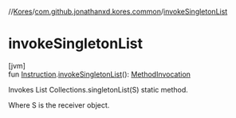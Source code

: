 //[Kores](../../index.md)/[com.github.jonathanxd.kores.common](index.md)/[invokeSingletonList](invoke-singleton-list.md)

# invokeSingletonList

[jvm]\
fun [Instruction](../com.github.jonathanxd.kores/-instruction/index.md).[invokeSingletonList](invoke-singleton-list.md)(): [MethodInvocation](../com.github.jonathanxd.kores.base/-method-invocation/index.md)

Invokes List Collections.singletonList(S) static method.

Where S is the receiver object.
